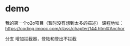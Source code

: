 # demo
我的第一个o2o项目（暂时没有想到太多的描述）
课程地址：https://coding.imooc.com/class/chapter/144.html#Anchor

分支
增加拦截器，登陆和登出不拦截
